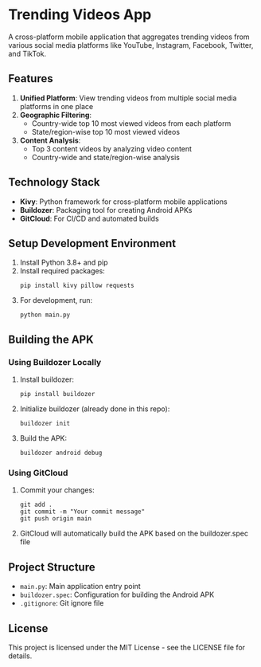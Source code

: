# Trending Videos App

A cross-platform mobile application that aggregates trending videos from various social media platforms like YouTube, Instagram, Facebook, Twitter, and TikTok.

## Features

1. **Unified Platform**: View trending videos from multiple social media platforms in one place
2. **Geographic Filtering**: 
   - Country-wide top 10 most viewed videos from each platform
   - State/region-wise top 10 most viewed videos
3. **Content Analysis**: 
   - Top 3 content videos by analyzing video content
   - Country-wide and state/region-wise analysis

## Technology Stack

- **Kivy**: Python framework for cross-platform mobile applications
- **Buildozer**: Packaging tool for creating Android APKs
- **GitCloud**: For CI/CD and automated builds

## Setup Development Environment

1. Install Python 3.8+ and pip
2. Install required packages:
   ```
   pip install kivy pillow requests
   ```
3. For development, run:
   ```
   python main.py
   ```

## Building the APK

### Using Buildozer Locally

1. Install buildozer:
   ```
   pip install buildozer
   ```
2. Initialize buildozer (already done in this repo):
   ```
   buildozer init
   ```
3. Build the APK:
   ```
   buildozer android debug
   ```

### Using GitCloud

1. Commit your changes:
   ```
   git add .
   git commit -m "Your commit message"
   git push origin main
   ```
2. GitCloud will automatically build the APK based on the buildozer.spec file

## Project Structure

- `main.py`: Main application entry point
- `buildozer.spec`: Configuration for building the Android APK
- `.gitignore`: Git ignore file

## License

This project is licensed under the MIT License - see the LICENSE file for details.